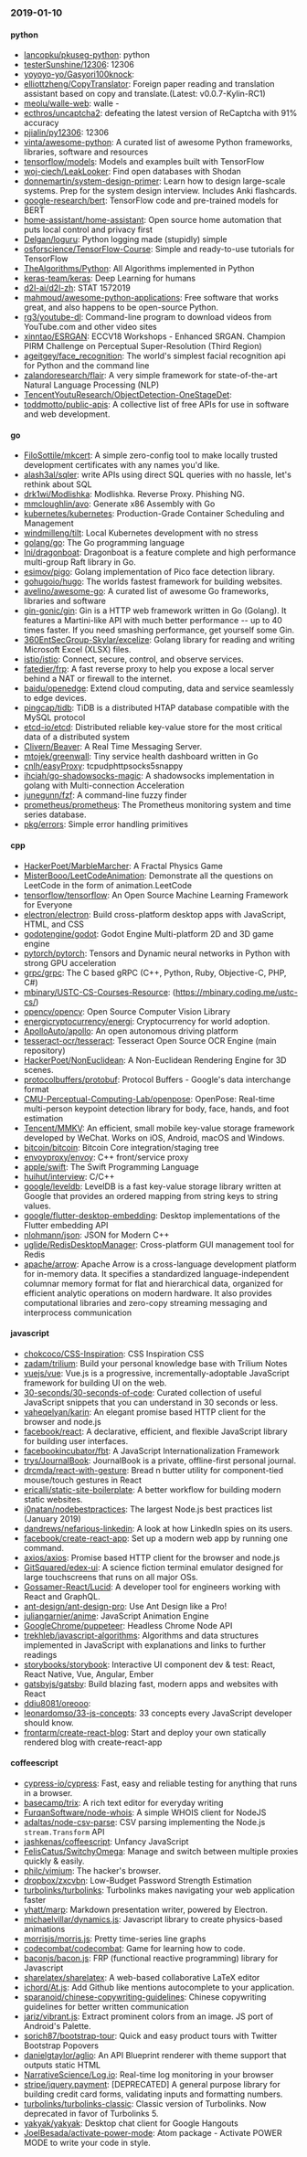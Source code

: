 ### 2019-01-10

#### python
* [lancopku/pkuseg-python](https://github.com/lancopku/pkuseg-python): python
* [testerSunshine/12306](https://github.com/testerSunshine/12306): 12306
* [yoyoyo-yo/Gasyori100knock](https://github.com/yoyoyo-yo/Gasyori100knock): 
* [elliottzheng/CopyTranslator](https://github.com/elliottzheng/CopyTranslator): Foreign paper reading and translation assistant based on copy and translate.(Latest: v0.0.7-Kylin-RC1)
* [meolu/walle-web](https://github.com/meolu/walle-web): walle -  
* [ecthros/uncaptcha2](https://github.com/ecthros/uncaptcha2): defeating the latest version of ReCaptcha with 91% accuracy
* [pjialin/py12306](https://github.com/pjialin/py12306):  12306 
* [vinta/awesome-python](https://github.com/vinta/awesome-python): A curated list of awesome Python frameworks, libraries, software and resources
* [tensorflow/models](https://github.com/tensorflow/models): Models and examples built with TensorFlow
* [woj-ciech/LeakLooker](https://github.com/woj-ciech/LeakLooker): Find open databases with Shodan
* [donnemartin/system-design-primer](https://github.com/donnemartin/system-design-primer): Learn how to design large-scale systems. Prep for the system design interview. Includes Anki flashcards.
* [google-research/bert](https://github.com/google-research/bert): TensorFlow code and pre-trained models for BERT
* [home-assistant/home-assistant](https://github.com/home-assistant/home-assistant):  Open source home automation that puts local control and privacy first
* [Delgan/loguru](https://github.com/Delgan/loguru): Python logging made (stupidly) simple
* [osforscience/TensorFlow-Course](https://github.com/osforscience/TensorFlow-Course): Simple and ready-to-use tutorials for TensorFlow
* [TheAlgorithms/Python](https://github.com/TheAlgorithms/Python): All Algorithms implemented in Python
* [keras-team/keras](https://github.com/keras-team/keras): Deep Learning for humans
* [d2l-ai/d2l-zh](https://github.com/d2l-ai/d2l-zh): STAT 1572019
* [mahmoud/awesome-python-applications](https://github.com/mahmoud/awesome-python-applications):  Free software that works great, and also happens to be open-source Python.
* [rg3/youtube-dl](https://github.com/rg3/youtube-dl): Command-line program to download videos from YouTube.com and other video sites
* [xinntao/ESRGAN](https://github.com/xinntao/ESRGAN): ECCV18 Workshops - Enhanced SRGAN. Champion PIRM Challenge on Perceptual Super-Resolution (Third Region)
* [ageitgey/face_recognition](https://github.com/ageitgey/face_recognition): The world's simplest facial recognition api for Python and the command line
* [zalandoresearch/flair](https://github.com/zalandoresearch/flair): A very simple framework for state-of-the-art Natural Language Processing (NLP)
* [TencentYoutuResearch/ObjectDetection-OneStageDet](https://github.com/TencentYoutuResearch/ObjectDetection-OneStageDet): 
* [toddmotto/public-apis](https://github.com/toddmotto/public-apis): A collective list of free APIs for use in software and web development.

#### go
* [FiloSottile/mkcert](https://github.com/FiloSottile/mkcert): A simple zero-config tool to make locally trusted development certificates with any names you'd like.
* [alash3al/sqler](https://github.com/alash3al/sqler): write APIs using direct SQL queries with no hassle, let's rethink about SQL
* [drk1wi/Modlishka](https://github.com/drk1wi/Modlishka): Modlishka. Reverse Proxy. Phishing NG.
* [mmcloughlin/avo](https://github.com/mmcloughlin/avo): Generate x86 Assembly with Go
* [kubernetes/kubernetes](https://github.com/kubernetes/kubernetes): Production-Grade Container Scheduling and Management
* [windmilleng/tilt](https://github.com/windmilleng/tilt): Local Kubernetes development with no stress
* [golang/go](https://github.com/golang/go): The Go programming language
* [lni/dragonboat](https://github.com/lni/dragonboat): Dragonboat is a feature complete and high performance multi-group Raft library in Go.
* [esimov/pigo](https://github.com/esimov/pigo): Golang implementation of Pico face detection library.
* [gohugoio/hugo](https://github.com/gohugoio/hugo): The worlds fastest framework for building websites.
* [avelino/awesome-go](https://github.com/avelino/awesome-go): A curated list of awesome Go frameworks, libraries and software
* [gin-gonic/gin](https://github.com/gin-gonic/gin): Gin is a HTTP web framework written in Go (Golang). It features a Martini-like API with much better performance -- up to 40 times faster. If you need smashing performance, get yourself some Gin.
* [360EntSecGroup-Skylar/excelize](https://github.com/360EntSecGroup-Skylar/excelize): Golang library for reading and writing Microsoft Excel (XLSX) files.
* [istio/istio](https://github.com/istio/istio): Connect, secure, control, and observe services.
* [fatedier/frp](https://github.com/fatedier/frp): A fast reverse proxy to help you expose a local server behind a NAT or firewall to the internet.
* [baidu/openedge](https://github.com/baidu/openedge): Extend cloud computing, data and service seamlessly to edge devices.
* [pingcap/tidb](https://github.com/pingcap/tidb): TiDB is a distributed HTAP database compatible with the MySQL protocol
* [etcd-io/etcd](https://github.com/etcd-io/etcd): Distributed reliable key-value store for the most critical data of a distributed system
* [Clivern/Beaver](https://github.com/Clivern/Beaver): A Real Time Messaging Server.
* [mtojek/greenwall](https://github.com/mtojek/greenwall): Tiny service health dashboard written in Go
* [cnlh/easyProxy](https://github.com/cnlh/easyProxy): tcpudphttpsocks5snappy
* [ihciah/go-shadowsocks-magic](https://github.com/ihciah/go-shadowsocks-magic): A shadowsocks implementation in golang with Multi-connection Acceleration
* [junegunn/fzf](https://github.com/junegunn/fzf):  A command-line fuzzy finder
* [prometheus/prometheus](https://github.com/prometheus/prometheus): The Prometheus monitoring system and time series database.
* [pkg/errors](https://github.com/pkg/errors): Simple error handling primitives

#### cpp
* [HackerPoet/MarbleMarcher](https://github.com/HackerPoet/MarbleMarcher): A Fractal Physics Game
* [MisterBooo/LeetCodeAnimation](https://github.com/MisterBooo/LeetCodeAnimation): Demonstrate all the questions on LeetCode in the form of animation.LeetCode
* [tensorflow/tensorflow](https://github.com/tensorflow/tensorflow): An Open Source Machine Learning Framework for Everyone
* [electron/electron](https://github.com/electron/electron): Build cross-platform desktop apps with JavaScript, HTML, and CSS
* [godotengine/godot](https://github.com/godotengine/godot): Godot Engine  Multi-platform 2D and 3D game engine
* [pytorch/pytorch](https://github.com/pytorch/pytorch): Tensors and Dynamic neural networks in Python with strong GPU acceleration
* [grpc/grpc](https://github.com/grpc/grpc): The C based gRPC (C++, Python, Ruby, Objective-C, PHP, C#)
* [mbinary/USTC-CS-Courses-Resource](https://github.com/mbinary/USTC-CS-Courses-Resource): (https://mbinary.coding.me/ustc-cs/)
* [opencv/opencv](https://github.com/opencv/opencv): Open Source Computer Vision Library
* [energicryptocurrency/energi](https://github.com/energicryptocurrency/energi): Cryptocurrency for world adoption.
* [ApolloAuto/apollo](https://github.com/ApolloAuto/apollo): An open autonomous driving platform
* [tesseract-ocr/tesseract](https://github.com/tesseract-ocr/tesseract): Tesseract Open Source OCR Engine (main repository)
* [HackerPoet/NonEuclidean](https://github.com/HackerPoet/NonEuclidean): A Non-Euclidean Rendering Engine for 3D scenes.
* [protocolbuffers/protobuf](https://github.com/protocolbuffers/protobuf): Protocol Buffers - Google's data interchange format
* [CMU-Perceptual-Computing-Lab/openpose](https://github.com/CMU-Perceptual-Computing-Lab/openpose): OpenPose: Real-time multi-person keypoint detection library for body, face, hands, and foot estimation
* [Tencent/MMKV](https://github.com/Tencent/MMKV): An efficient, small mobile key-value storage framework developed by WeChat. Works on iOS, Android, macOS and Windows.
* [bitcoin/bitcoin](https://github.com/bitcoin/bitcoin): Bitcoin Core integration/staging tree
* [envoyproxy/envoy](https://github.com/envoyproxy/envoy): C++ front/service proxy
* [apple/swift](https://github.com/apple/swift): The Swift Programming Language
* [huihut/interview](https://github.com/huihut/interview):  C/C++
* [google/leveldb](https://github.com/google/leveldb): LevelDB is a fast key-value storage library written at Google that provides an ordered mapping from string keys to string values.
* [google/flutter-desktop-embedding](https://github.com/google/flutter-desktop-embedding): Desktop implementations of the Flutter embedding API
* [nlohmann/json](https://github.com/nlohmann/json): JSON for Modern C++
* [uglide/RedisDesktopManager](https://github.com/uglide/RedisDesktopManager):  Cross-platform GUI management tool for Redis
* [apache/arrow](https://github.com/apache/arrow): Apache Arrow is a cross-language development platform for in-memory data. It specifies a standardized language-independent columnar memory format for flat and hierarchical data, organized for efficient analytic operations on modern hardware. It also provides computational libraries and zero-copy streaming messaging and interprocess communication

#### javascript
* [chokcoco/CSS-Inspiration](https://github.com/chokcoco/CSS-Inspiration): CSS Inspiration CSS 
* [zadam/trilium](https://github.com/zadam/trilium): Build your personal knowledge base with Trilium Notes
* [vuejs/vue](https://github.com/vuejs/vue):  Vue.js is a progressive, incrementally-adoptable JavaScript framework for building UI on the web.
* [30-seconds/30-seconds-of-code](https://github.com/30-seconds/30-seconds-of-code): Curated collection of useful JavaScript snippets that you can understand in 30 seconds or less.
* [vaheqelyan/karin](https://github.com/vaheqelyan/karin): An elegant promise based HTTP client for the browser and node.js
* [facebook/react](https://github.com/facebook/react): A declarative, efficient, and flexible JavaScript library for building user interfaces.
* [facebookincubator/fbt](https://github.com/facebookincubator/fbt): A JavaScript Internationalization Framework
* [trys/JournalBook](https://github.com/trys/JournalBook): JournalBook is a private, offline-first personal journal.
* [drcmda/react-with-gesture](https://github.com/drcmda/react-with-gesture): Bread n butter utility for component-tied mouse/touch gestures in React
* [ericalli/static-site-boilerplate](https://github.com/ericalli/static-site-boilerplate): A better workflow for building modern static websites.
* [i0natan/nodebestpractices](https://github.com/i0natan/nodebestpractices): The largest Node.js best practices list (January 2019)
* [dandrews/nefarious-linkedin](https://github.com/dandrews/nefarious-linkedin): A look at how LinkedIn spies on its users.
* [facebook/create-react-app](https://github.com/facebook/create-react-app): Set up a modern web app by running one command.
* [axios/axios](https://github.com/axios/axios): Promise based HTTP client for the browser and node.js
* [GitSquared/edex-ui](https://github.com/GitSquared/edex-ui): A science fiction terminal emulator designed for large touchscreens that runs on all major OSs.
* [Gossamer-React/Lucid](https://github.com/Gossamer-React/Lucid): A developer tool for engineers working with React and GraphQL.
* [ant-design/ant-design-pro](https://github.com/ant-design/ant-design-pro):  Use Ant Design like a Pro!
* [juliangarnier/anime](https://github.com/juliangarnier/anime): JavaScript Animation Engine
* [GoogleChrome/puppeteer](https://github.com/GoogleChrome/puppeteer): Headless Chrome Node API
* [trekhleb/javascript-algorithms](https://github.com/trekhleb/javascript-algorithms):  Algorithms and data structures implemented in JavaScript with explanations and links to further readings
* [storybooks/storybook](https://github.com/storybooks/storybook): Interactive UI component dev & test: React, React Native, Vue, Angular, Ember
* [gatsbyjs/gatsby](https://github.com/gatsbyjs/gatsby): Build blazing fast, modern apps and websites with React
* [ddiu8081/oreooo](https://github.com/ddiu8081/oreooo): 
* [leonardomso/33-js-concepts](https://github.com/leonardomso/33-js-concepts):  33 concepts every JavaScript developer should know.
* [frontarm/create-react-blog](https://github.com/frontarm/create-react-blog): Start and deploy your own statically rendered blog with create-react-app

#### coffeescript
* [cypress-io/cypress](https://github.com/cypress-io/cypress): Fast, easy and reliable testing for anything that runs in a browser.
* [basecamp/trix](https://github.com/basecamp/trix): A rich text editor for everyday writing
* [FurqanSoftware/node-whois](https://github.com/FurqanSoftware/node-whois): A simple WHOIS client for NodeJS
* [adaltas/node-csv-parse](https://github.com/adaltas/node-csv-parse): CSV parsing implementing the Node.js `stream.Transform` API
* [jashkenas/coffeescript](https://github.com/jashkenas/coffeescript): Unfancy JavaScript
* [FelisCatus/SwitchyOmega](https://github.com/FelisCatus/SwitchyOmega): Manage and switch between multiple proxies quickly & easily.
* [philc/vimium](https://github.com/philc/vimium): The hacker's browser.
* [dropbox/zxcvbn](https://github.com/dropbox/zxcvbn): Low-Budget Password Strength Estimation
* [turbolinks/turbolinks](https://github.com/turbolinks/turbolinks): Turbolinks makes navigating your web application faster
* [yhatt/marp](https://github.com/yhatt/marp): Markdown presentation writer, powered by Electron.
* [michaelvillar/dynamics.js](https://github.com/michaelvillar/dynamics.js): Javascript library to create physics-based animations
* [morrisjs/morris.js](https://github.com/morrisjs/morris.js): Pretty time-series line graphs
* [codecombat/codecombat](https://github.com/codecombat/codecombat): Game for learning how to code.
* [baconjs/bacon.js](https://github.com/baconjs/bacon.js): FRP (functional reactive programming) library for Javascript
* [sharelatex/sharelatex](https://github.com/sharelatex/sharelatex): A web-based collaborative LaTeX editor
* [ichord/At.js](https://github.com/ichord/At.js): Add Github like mentions autocomplete to your application.
* [sparanoid/chinese-copywriting-guidelines](https://github.com/sparanoid/chinese-copywriting-guidelines): Chinese copywriting guidelines for better written communication
* [jariz/vibrant.js](https://github.com/jariz/vibrant.js): Extract prominent colors from an image. JS port of Android's Palette.
* [sorich87/bootstrap-tour](https://github.com/sorich87/bootstrap-tour): Quick and easy product tours with Twitter Bootstrap Popovers
* [danielgtaylor/aglio](https://github.com/danielgtaylor/aglio): An API Blueprint renderer with theme support that outputs static HTML
* [NarrativeScience/Log.io](https://github.com/NarrativeScience/Log.io): Real-time log monitoring in your browser
* [stripe/jquery.payment](https://github.com/stripe/jquery.payment): [DEPRECATED] A general purpose library for building credit card forms, validating inputs and formatting numbers.
* [turbolinks/turbolinks-classic](https://github.com/turbolinks/turbolinks-classic): Classic version of Turbolinks. Now deprecated in favor of Turbolinks 5.
* [yakyak/yakyak](https://github.com/yakyak/yakyak): Desktop chat client for Google Hangouts
* [JoelBesada/activate-power-mode](https://github.com/JoelBesada/activate-power-mode): Atom package - Activate POWER MODE to write your code in style.
